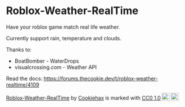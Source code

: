 # Roblox-Weather-RealTime
Have your roblox game match real life weather. 

Currently support rain, temperature and clouds.

Thanks to: 
 * BoatBomber - WaterDrops
 * visualcrossing.com - Weather API 

Read the docs: https://forums.thecookie.dev/t/roblox-weather-realtime/4109


<p xmlns:cc="http://creativecommons.org/ns#" xmlns:dct="http://purl.org/dc/terms/"><a property="dct:title" rel="cc:attributionURL" href="https://github.com/CookieHax/Roblox-Weather-RealTime">Roblox-Weather-RealTime</a> by <a rel="cc:attributionURL dct:creator" property="cc:attributionName" href="https://github.com/CookieHax">Cookiehax</a> is marked with <a href="http://creativecommons.org/publicdomain/zero/1.0?ref=chooser-v1" target="_blank" rel="license noopener noreferrer" style="display:inline-block;">CC0 1.0<img style="height:22px!important;margin-left:3px;vertical-align:text-bottom;" src="https://mirrors.creativecommons.org/presskit/icons/cc.svg?ref=chooser-v1"><img style="height:22px!important;margin-left:3px;vertical-align:text-bottom;" src="https://mirrors.creativecommons.org/presskit/icons/zero.svg?ref=chooser-v1"></a></p>

